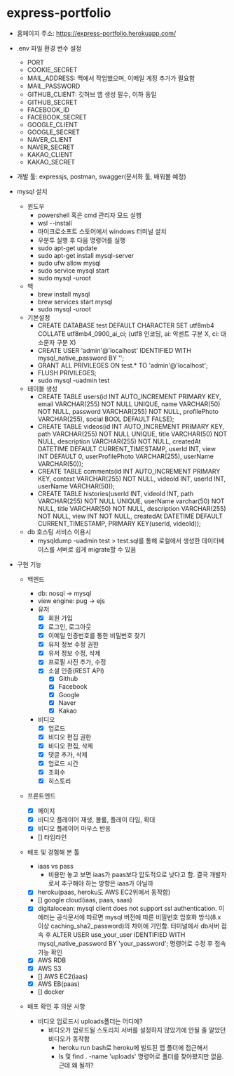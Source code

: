 # express-portfolio

- 홈페이지 주소: <https://express-portfolio.herokuapp.com/>

- .env 파일 환경 변수 설정
  - PORT
  - COOKIE_SECRET
  - MAIL_ADDRESS: 맥에서 작업했으며, 이메일 계정 추가가 필요함
  - MAIL_PASSWORD
  - GITHUB_CLIENT: 깃허브 앱 생성 필수, 이하 동일
  - GITHUB_SECRET
  - FACEBOOK_ID
  - FACEBOOK_SECRET
  - GOOGLE_CLIENT
  - GOOGLE_SECRET
  - NAVER_CLIENT
  - NAVER_SECRET
  - KAKAO_CLIENT
  - KAKAO_SECRET

- 개발 툴: expressjs, postman, swagger(문서화 툴, 배워볼 예정)

- mysql 설치

  - 윈도우
    - powershell 혹은 cmd 관리자 모드 실행
    - wsl --install
    - 마이크로소프트 스토어에서 windows 터미널 설치
    - 우분투 실행 후 다음 명령어를 실행
    - sudo apt-get update
    - sudo apt-get install mysql-server
    - sudo ufw allow mysql
    - sudo service mysql start
    - sudo mysql -uroot
  - 맥
    - brew install mysql
    - brew services start mysql
    - sudo mysql -uroot
  - 기본설정
    - CREATE DATABASE test DEFAULT CHARACTER SET utf8mb4 COLLATE utf8mb4_0900_ai_ci; (utf8 인코딩, ai: 악센트 구분 X, ci: 대소문자 구분 X)
    - CREATE USER 'admin'@'localhost' IDENTIFIED WITH mysql_native_password BY '';
    - GRANT ALL PRIVILEGES ON test.\* TO 'admin'@'localhost';
    - FLUSH PRIVILEGES;
    - sudo mysql -uadmin test
  - 테이블 생성
    - CREATE TABLE users(id INT AUTO_INCREMENT PRIMARY KEY, email VARCHAR(255) NOT NULL UNIQUE, name VARCHAR(50) NOT NULL, password VARCHAR(255) NOT NULL, profilePhoto VARCHAR(255), social BOOL DEFAULT FALSE);
    - CREATE TABLE videos(id INT AUTO_INCREMENT PRIMARY KEY, path VARCHAR(255) NOT NULL UNIQUE, title VARCHAR(50) NOT NULL, description VARCHAR(255) NOT NULL, createdAt DATETIME DEFAULT CURRENT_TIMESTAMP, userId INT, view INT DEFAULT 0, userProfilePhoto VARCHAR(255), userName VARCHAR(50));
    - CREATE TABLE comments(id INT AUTO_INCREMENT PRIMARY KEY, context VARCHAR(255) NOT NULL, videoId INT, userId INT, userName VARCHAR(50));
    - CREATE TABLE histories(userId INT, videoId INT, path VARCHAR(255) NOT NULL UNIQUE, userName varchar(50) NOT NULL, title VARCHAR(50) NOT NULL, description VARCHAR(255) NOT NULL, view INT NOT NULL, createdAt DATETIME DEFAULT CURRENT_TIMESTAMP, PRIMARY KEY(userId, videoId));
  - db 호스팅 서비스 이용시
    - mysqldump -uadmin test > test.sql를 통해 로컬에서 생성한 데이터베이스를 서버로 쉽게 migrate할 수 있음

- 구현 기능
  - 백엔드
    - db: nosql -> mysql
    - view engine: pug -> ejs
    - 유저
      - [x] 회원 가입
      - [x] 로그인, 로그아웃
      - [x] 이메일 인증번호를 통한 비밀번호 찾기
      - [x] 유저 정보 수정 권한
      - [x] 유저 정보 수정, 삭제
      - [x] 프로필 사진 추가, 수정
      - [x] 소셜 인증(REST API)
        - [x] Github
        - [x] Facebook
        - [x] Google
        - [x] Naver
        - [x] Kakao

    - 비디오
      - [x] 업로드
      - [x] 비디오 편집 권한
      - [x] 비디오 편집, 삭제
      - [x] 댓글 추가, 삭제
      - [x] 업로드 시간
      - [x] 조회수
      - [x] 히스토리

  - 프론트엔드
    - [x] 페이지
    - [x] 비디오 플레이어 재생, 볼륨, 플레이 타임, 확대
    - [x] 비디오 플레이어 마우스 반응
    - [] 타임라인

  - 배포 및 경험해 본 툴
    - iaas vs pass
      - 비용만 놓고 보면 iaas가 paas보다 압도적으로 낮다고 함. 결국 개발자로서 추구해야 하는 방향은 iaas가 아닐까
    - [x] heroku(paas, heroku도 AWS EC2위에서 동작함)
    - [] google cloud(iaas, paas, saas)
    - [x] digitalocean: mysql client does not support ssl authentication. 이 에러는 공식문서에 따르면 mysql 버전에 따른 비밀번호 암호화 방식(8.x 이상 caching_sha2_password)의 차이에 기인함. 터미널에서 db서버 접속 후 ALTER USER use_your_user IDENTIFIED WITH mysql_native_password BY 'your_password'; 명령어로 수정 후 접속 가능 확인
    - [x] AWS RDB
    - [x] AWS S3
    - [] AWS EC2(iaas)
    - [x] AWS EB(paas)
    - [] docker

  - 배포 확인 후 의문 사항
    - 비디오 업로드시 uploads폴더는 어디에?
      - 비디오가 업로드될 스토리지 서버를 설정하지 않았기에 안될 줄 알았던 비디오가 동작함
        - heroku run bash로 heroku에 빌드된 앱 폴더에 접근해서
        - ls 및 find . -name 'uploads' 명령어로 폴더를 찾아봤지만 없음. 근데 왜 될까?
